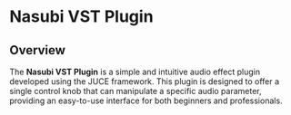 # Nasubi VST Plugin

## Overview

The **Nasubi VST Plugin** is a simple and intuitive audio effect plugin developed using the JUCE framework. This plugin is designed to offer a single control knob that can manipulate a specific audio parameter, providing an easy-to-use interface for both beginners and professionals.
